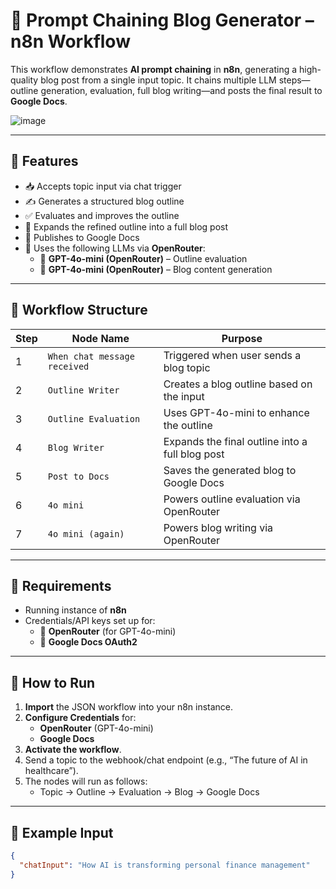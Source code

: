 # 🧠 Prompt Chaining Blog Generator – n8n Workflow

This workflow demonstrates **AI prompt chaining** in **n8n**, generating a high-quality blog post from a single input topic. It chains multiple LLM steps—outline generation, evaluation, full blog writing—and posts the final result to **Google Docs**.



![image](https://github.com/user-attachments/assets/3c98ae0b-4d18-44dd-8ecd-35b60b986a5b)


---

## 📌 Features

- 📥 Accepts topic input via chat trigger
- ✍️ Generates a structured blog outline
- ✅ Evaluates and improves the outline
- 📝 Expands the refined outline into a full blog post
- 📄 Publishes to Google Docs
- 🤖 Uses the following LLMs via **OpenRouter**:
  - 🧠 **GPT-4o-mini (OpenRouter)** – Outline evaluation
  - 🧠 **GPT-4o-mini (OpenRouter)** – Blog content generation

---

## 🧩 Workflow Structure

| Step | Node Name                 | Purpose |
|------|---------------------------|---------|
| 1    | `When chat message received` | Triggered when user sends a blog topic |
| 2    | `Outline Writer`          | Creates a blog outline based on the input |
| 3    | `Outline Evaluation`      | Uses GPT-4o-mini to enhance the outline |
| 4    | `Blog Writer`             | Expands the final outline into a full blog post |
| 5    | `Post to Docs`            | Saves the generated blog to Google Docs |
| 6    | `4o mini`                 | Powers outline evaluation via OpenRouter |
| 7    | `4o mini (again)`         | Powers blog writing via OpenRouter |

---

## 🔧 Requirements

- Running instance of **n8n**
- Credentials/API keys set up for:
  - 🧠 **OpenRouter** (for GPT-4o-mini)
  - 📄 **Google Docs OAuth2**

---

## 🚀 How to Run

1. **Import** the JSON workflow into your n8n instance.
2. **Configure Credentials** for:
   - **OpenRouter** (GPT-4o-mini)
   - **Google Docs**
3. **Activate the workflow**.
4. Send a topic to the webhook/chat endpoint (e.g., “The future of AI in healthcare”).
5. The nodes will run as follows:
   - Topic → Outline → Evaluation → Blog → Google Docs

---

## 🧪 Example Input

```json
{
  "chatInput": "How AI is transforming personal finance management"
}
